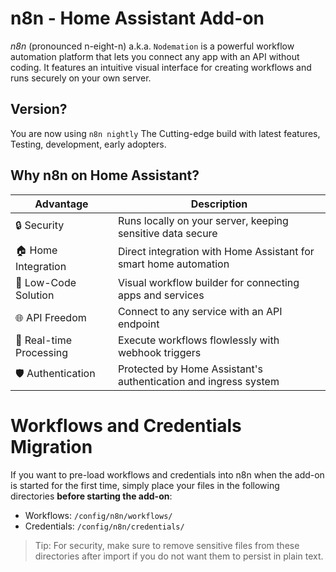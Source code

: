 # n8n - Home Assistant Add-on

*n8n* (pronounced n-eight-n) a.k.a. `Nodemation` is a powerful workflow automation platform that lets you connect any app with an API without coding. It features an intuitive visual interface for creating workflows and runs securely on your own server.

## Version?

You are now using `n8n nightly` The Cutting-edge build with latest features, Testing, development, early adopters.

## Why n8n on Home Assistant?

| Advantage | Description |
|-----------|-------------|
| 🔒 Security | Runs locally on your server, keeping sensitive data secure |
| 🏠 Home Integration | Direct integration with Home Assistant for smart home automation |
| 🔌 Low-Code Solution | Visual workflow builder for connecting apps and services |
| 🌐 API Freedom | Connect to any service with an API endpoint |
| 🚀 Real-time Processing | Execute workflows flowlessly with webhook triggers |
| 🛡️ Authentication | Protected by Home Assistant's authentication and ingress system |


# Workflows and Credentials Migration

If you want to pre-load workflows and credentials into n8n when the add-on is started for the first time, simply place your files in the following directories **before starting the add-on**:

- Workflows: `/config/n8n/workflows/`
- Credentials: `/config/n8n/credentials/`

> Tip: For security, make sure to remove sensitive files from these directories after import if you do not want them to persist in plain text.

